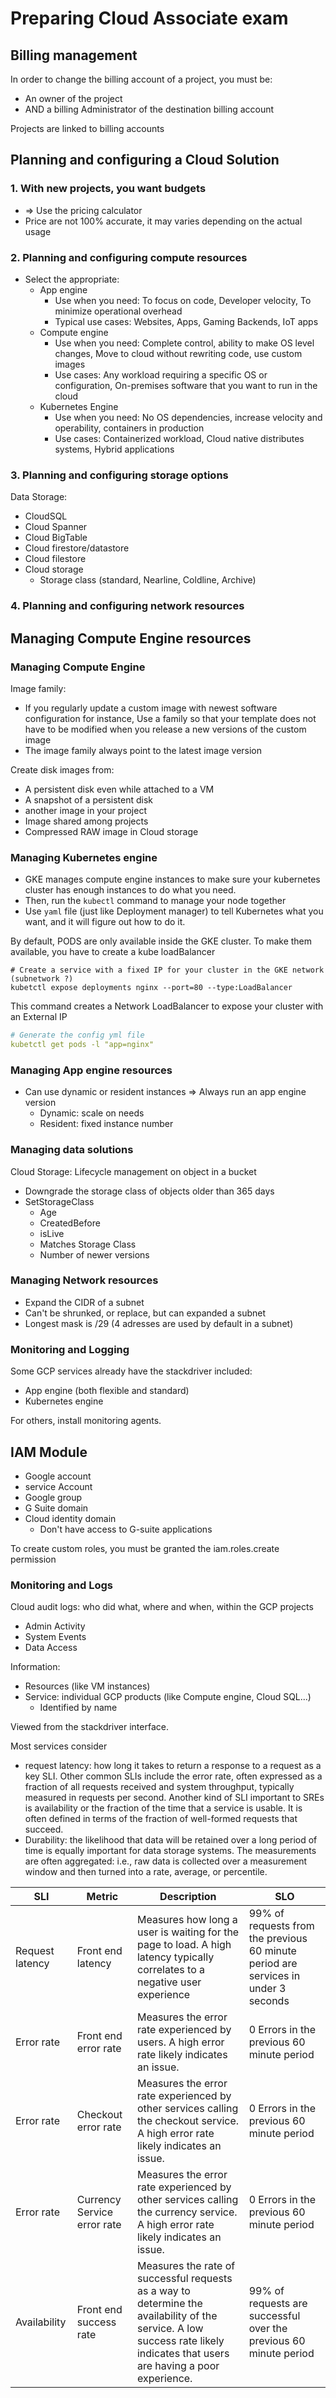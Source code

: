 # Preparing Cloud Associate exam

## Billing management

In order to change the billing account of a project, you must be:
* An owner of the project
* AND a billing Administrator of the destination billing account

Projects are linked to billing accounts

## Planning and configuring a Cloud Solution
### 1. With new projects, you want budgets
* => Use the pricing calculator
* Price are not 100% accurate, it may varies depending on the actual usage

### 2. Planning and configuring compute resources
* Select the appropriate: 
    * App engine
        * Use when you need: To focus on code, Developer velocity, To minimize operational overhead
        * Typical use cases: Websites, Apps, Gaming Backends, IoT apps 
    * Compute engine
        * Use when you need: Complete control, ability to make OS level changes, Move to cloud without rewriting code, use custom images
        * Use cases: Any workload requiring a specific OS or configuration, On-premises software that you want to run in the cloud
    * Kubernetes Engine
        * Use when you need: No OS dependencies, increase velocity and operability, containers in production
        * Use cases: Containerized workload, Cloud native distributes systems, Hybrid applications

### 3. Planning and configuring storage options
Data Storage:
* CloudSQL
* Cloud Spanner
* Cloud BigTable
* Cloud firestore/datastore
* Cloud filestore
* Cloud storage
    * Storage class (standard, Nearline, Coldline, Archive)

### 4. Planning and configuring network resources

## Managing Compute Engine resources

### Managing Compute Engine
Image family: 
* If you regularly update a custom image with newest software configuration for instance,
Use a family so that your template does not have to be modified when you release a new versions of the custom image
* The image family always point to the latest image version

Create disk images from:
* A persistent disk even while attached to a VM
* A snapshot of a persistent disk
* another image in your project
* Image shared among projects
* Compressed RAW image in Cloud storage

### Managing Kubernetes engine

* GKE manages compute engine instances to make sure your kubernetes cluster has enough instances to do what you need.
* Then, run the `kubectl` command to manage your node together
* Use `yaml` file (just like Deployment manager) to tell Kubernetes what you want, and it will figure out how to do it.

By default, PODS are only available inside the GKE cluster. To make them available, 
you have to create a kube loadBalancer
```shell script
# Create a service with a fixed IP for your cluster in the GKE network (subnetwork ?)
kubetctl expose deployments nginx --port=80 --type:LoadBalancer
```
This command creates a Network LoadBalancer to expose your cluster with an External IP

```yaml
# Generate the config yml file
kubetctl get pods -l "app=nginx"
```

### Managing App engine resources

* Can use dynamic or resident instances => Always run an app engine version
    * Dynamic: scale on needs
    * Resident: fixed instance number
    
### Managing data solutions

Cloud Storage: Lifecycle management on object in a bucket
* Downgrade the storage class of objects older than 365 days
* SetStorageClass
    * Age
    * CreatedBefore
    * isLive
    * Matches Storage Class
    * Number of newer versions
    
### Managing Network resources

* Expand the CIDR of a subnet
* Can't be shrunked, or replace, but can expanded a subnet
* Longest mask is /29 (4 adresses are used by default in a subnet)

### Monitoring and Logging

Some GCP services already have the stackdriver included:
* App engine (both flexible and standard)
* Kubernetes engine

For others, install monitoring agents.

## IAM Module

* Google account
* service Account
* Google group
* G Suite domain
* Cloud identity domain
    * Don't have access to G-suite applications
    
To create custom roles, you must be granted the iam.roles.create permission

### Monitoring and Logs

Cloud audit logs: who did what, where and when, within the GCP projects
* Admin Activity
* System Events
* Data Access

Information:
* Resources (like VM instances)
* Service: individual GCP products (like Compute engine, Cloud SQL...)
    * Identified by name

Viewed from the stackdriver interface.

Most services consider
* request latency: how long it takes to return a response to a request as a key SLI. Other common SLIs include the error rate, often expressed as a fraction of all requests received and system throughput, typically measured in requests per second. Another kind of SLI important to SREs is availability or the fraction of the time that a service is usable. It is often defined in terms of the fraction of well-formed requests that succeed.
* Durability: the likelihood that data will be retained over a long period of time is equally important for data storage systems. The measurements are often aggregated: i.e., raw data is collected over a measurement window and then turned into a rate, average, or percentile.


| SLI |	Metric | Description |	SLO |
|-----|--------|-------------|------|
| Request latency |	Front end latency |	Measures how long a user is waiting for the page to load. A high latency typically correlates to a negative user experience |	99% of requests from the previous 60 minute period are services in under 3 seconds |
| Error rate |	Front end error rate |	Measures the error rate experienced by users. A high error rate likely indicates an issue.	| 0 Errors in the previous 60 minute period |
| Error rate |	Checkout error rate |	Measures the error rate experienced by other services calling the checkout service. A high error rate likely indicates an issue. |	0 Errors in the previous 60 minute period |
| Error rate |	Currency Service error rate	| Measures the error rate experienced by other services calling the currency service. A high error rate likely indicates an issue.	| 0 Errors in the previous 60 minute period |
| Availability| Front end success rate |	Measures the rate of successful requests as a way to determine the availability of the service. A low success rate likely indicates that users are having a poor experience.	|99% of requests are successful over the previous 60 minute period |

